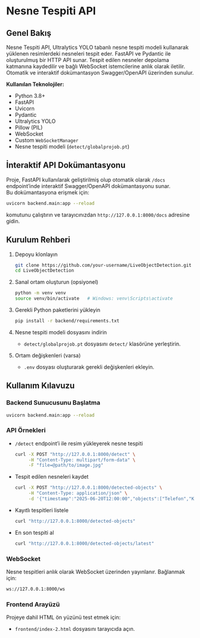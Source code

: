 # Nesne Tespiti API

## Genel Bakış

Nesne Tespiti API, Ultralytics YOLO tabanlı nesne tespiti modeli kullanarak yüklenen resimlerdeki nesneleri tespit eder. FastAPI ve Pydantic ile oluşturulmuş bir HTTP API sunar. Tespit edilen nesneler depolama katmanına kaydedilir ve bağlı WebSocket istemcilerine anlık olarak iletilir. Otomatik ve interaktif dokümantasyon Swagger/OpenAPI üzerinden sunulur.

**Kullanılan Teknolojiler:**
- Python 3.8+
- FastAPI
- Uvicorn
- Pydantic
- Ultralytics YOLO
- Pillow (PIL)
- WebSocket
- Custom `WebSocketManager`
- Nesne tespiti modeli (`detect/globalprojob.pt`)

## İnteraktif API Dokümantasyonu

Proje, FastAPI kullanılarak geliştirilmiş olup otomatik olarak `/docs` endpoint’inde interaktif Swagger/OpenAPI dokümantasyonu sunar.  
Bu dokümantasyona erişmek için:

```bash
uvicorn backend.main:app --reload
```

komutunu çalıştırın ve tarayıcınızdan `http://127.0.0.1:8000/docs` adresine gidin.

## Kurulum Rehberi

1. Depoyu klonlayın  
   ```bash
   git clone https://github.com/your-username/LiveObjectDetection.git
   cd LiveObjectDetection
   ```

2. Sanal ortam oluşturun (opsiyonel)  
   ```bash
   python -m venv venv
   source venv/bin/activate   # Windows: venv\Scripts\activate
   ```

3. Gerekli Python paketlerini yükleyin  
   ```bash
   pip install -r backend/requirements.txt
   ```

4. Nesne tespiti modeli dosyasını indirin  
   - `detect/globalprojob.pt` dosyasını `detect/` klasörüne yerleştirin.

5. Ortam değişkenleri (varsa)  
   - `.env` dosyası oluşturarak gerekli değişkenleri ekleyin.

## Kullanım Kılavuzu

### Backend Sunucusunu Başlatma

```bash
uvicorn backend.main:app --reload
```

### API Örnekleri

- `/detect` endpoint’i ile resim yükleyerek nesne tespiti  
  ```bash
  curl -X POST "http://127.0.0.1:8000/detect" \
       -H "Content-Type: multipart/form-data" \
       -F "file=@path/to/image.jpg"
  ```

- Tespit edilen nesneleri kaydet  
  ```bash
  curl -X POST "http://127.0.0.1:8000/detected-objects" \
       -H "Content-Type: application/json" \
       -d '{"timestamp":"2025-06-20T12:00:00","objects":["Telefon","Kalem"]}'
  ```

- Kayıtlı tespitleri listele  
  ```bash
  curl "http://127.0.0.1:8000/detected-objects"
  ```

- En son tespiti al  
  ```bash
  curl "http://127.0.0.1:8000/detected-objects/latest"
  ```

### WebSocket

Nesne tespitleri anlık olarak WebSocket üzerinden yayınlanır. Bağlanmak için:

```bash
ws://127.0.0.1:8000/ws
```

### Frontend Arayüzü

Projeye dahil HTML ön yüzünü test etmek için:

- `frontend/index-2.html` dosyasını tarayıcıda açın.
